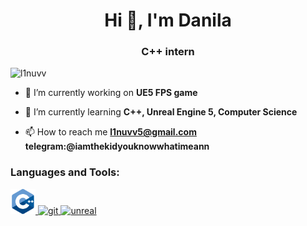 <h1 align="center">Hi 👋, I'm Danila</h1>
<h3 align="center">C++ intern</h3>

<p align="left"> <img src="https://komarev.com/ghpvc/?username=l1nuvv&label=Profile%20views&color=0e75b6&style=flat" alt="l1nuvv" /> </p>

- 🔭 I’m currently working on **UE5 FPS game**

- 🌱 I’m currently learning **C++, Unreal Engine 5, Computer Science**

- 📫 How to reach me **l1nuvv5@gmail.com telegram:@iamthekidyouknowwhatimeann**

<h3 align="left">Languages and Tools:</h3>
<p align="left"> <a href="https://www.w3schools.com/cpp/" target="_blank" rel="noreferrer"> <img src="https://raw.githubusercontent.com/devicons/devicon/master/icons/cplusplus/cplusplus-original.svg" alt="cplusplus" width="40" height="40"/> </a> <a href="https://git-scm.com/" target="_blank" rel="noreferrer"> <img src="https://www.vectorlogo.zone/logos/git-scm/git-scm-icon.svg" alt="git" width="40" height="40"/> </a> <a href="https://unrealengine.com/" target="_blank" rel="noreferrer"> <img src="https://raw.githubusercontent.com/kenangundogan/fontisto/036b7eca71aab1bef8e6a0518f7329f13ed62f6b/icons/svg/brand/unreal-engine.svg" alt="unreal" width="40" height="40"/> </a> </p>
